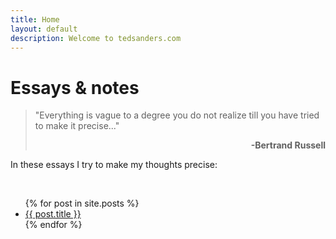 ```yaml
---
title: Home
layout: default
description: Welcome to tedsanders.com
---
```


# Essays & notes

>"Everything is vague to a degree you do not realize till you have tried to make it precise..."
><p style="font-weight: bold; text-align: right">-Bertrand Russell</p>

In these essays I try to make my thoughts precise:

&nbsp;

<ul class="no-bullets">
  {% for post in site.posts %}
    <li class="list-row">
    	<div class="clearfix">
	    	<a class="align-left list-title" href="{{ post.url }}">{{ post.title }}</a>
	    	<!-- span class="align-right date list-date"><time datetime="{{post.date|date:"%F"}}">{{post.date|date:"%d %b %Y"}}</time></span -->
    	</div>
    </li>
  {% endfor %}
</ul>